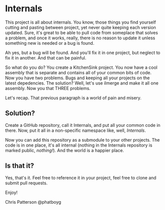 Internals
=========

This project is all about internals. You know, those things you find yourself cutting and pasting between project, yet never quite keeping each version updated. Sure, it's great to be able to pull code from someplace that solves a problem, and once it works, really, there is no reason to update it unless something new is needed or a bug is found.

Ah yes, but a bug will be found. And you'll fix it in one project, but neglect to fix it in another. And that can be painful.

So what do you do? You create a KitchenSink project. You now have a cool assembly that is separate and contains all of your common bits of code. Now you have two problems. Bugs and keeping all your projects on the latest depedencies. The solution? Well, let's use ilmerge and make it all one assembly. Now you that THREE problems.

Let's recap. That previous paragraph is a world of pain and misery.

Solution?
---------

Create a GitHub repository, call it Internals, and put all your common code in there. Now, put it all in a non-specific namespace like, well, _Internals_.

Now you can add this repository as a submodule to your other projects. The code is in one place, it's all internal (nothing in the Internals repository is marked public, _nothing!_). And the world is a happier place.

Is that it?
-----------

Yes, that's it. Feel free to reference it in your project, feel free to clone and submit pull requests.

Enjoy!

Chris Patterson
@phatboyg
